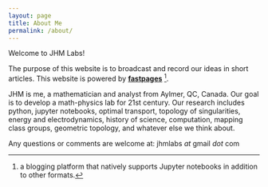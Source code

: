 ```yaml
---
layout: page
title: About Me
permalink: /about/
---
```


Welcome to JHM Labs!

The purpose of this website is to broadcast and record our ideas in short articles. This website is powered by **[fastpages](https://github.com/fastai/fastpages)** [^1]. 

JHM is me, a mathematician  and analyst from Aylmer, QC, Canada. 
Our goal is to develop a math-physics lab for 21st century.
Our research includes python, jupyter notebooks, optimal transport, topology of singularities, energy and electrodynamics, history of science, computation, mapping class groups, geometric topology, and whatever else we think about. 

Any questions or comments are welcome at: jhmlabs *at* gmail *dot* com


[^1]:a blogging platform that natively supports Jupyter notebooks in addition to other formats.
